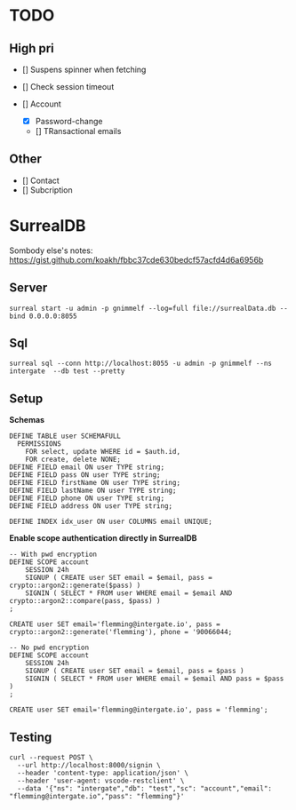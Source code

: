 # TODO

## High pri

- [] Suspens spinner when fetching
- [] Check session timeout
- [] Account

  - [x] Password-change
  - [] TRansactional emails

## Other

- [] Contact
- [] Subcription

# SurrealDB

Sombody else's notes:
https://gist.github.com/koakh/fbbc37cde630bedcf57acfd4d6a6956b

## Server

```
surreal start -u admin -p gnimmelf --log=full file://surrealData.db --bind 0.0.0.0:8055
```

## Sql

```
surreal sql --conn http://localhost:8055 -u admin -p gnimmelf --ns intergate  --db test --pretty
```

## Setup

**Schemas**

```
DEFINE TABLE user SCHEMAFULL
  PERMISSIONS
    FOR select, update WHERE id = $auth.id,
    FOR create, delete NONE;
DEFINE FIELD email ON user TYPE string;
DEFINE FIELD pass ON user TYPE string;
DEFINE FIELD firstName ON user TYPE string;
DEFINE FIELD lastName ON user TYPE string;
DEFINE FIELD phone ON user TYPE string;
DEFINE FIELD address ON user TYPE string;

DEFINE INDEX idx_user ON user COLUMNS email UNIQUE;
```

**Enable scope authentication directly in SurrealDB**

```
-- With pwd encryption
DEFINE SCOPE account
	SESSION 24h
	SIGNUP ( CREATE user SET email = $email, pass = crypto::argon2::generate($pass) )
	SIGNIN ( SELECT * FROM user WHERE email = $email AND crypto::argon2::compare(pass, $pass) )
;

CREATE user SET email='flemming@intergate.io', pass = crypto::argon2::generate('flemming'), phone = '90066044;
```

```
-- No pwd encryption
DEFINE SCOPE account
	SESSION 24h
	SIGNUP ( CREATE user SET email = $email, pass = $pass )
	SIGNIN ( SELECT * FROM user WHERE email = $email AND pass = $pass )
;

CREATE user SET email='flemming@intergate.io', pass = 'flemming';
```

## Testing

```
curl --request POST \
  --url http://localhost:8000/signin \
  --header 'content-type: application/json' \
  --header 'user-agent: vscode-restclient' \
  --data '{"ns": "intergate","db": "test","sc": "account","email": "flemming@intergate.io","pass": "flemming"}'
```
